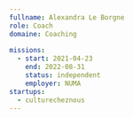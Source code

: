 ```yaml
---
fullname: Alexandra Le Borgne
role: Coach
domaine: Coaching
 
missions:
  - start: 2021-04-23
    end: 2022-08-31
    status: independent
    employer: NUMA
startups:
  - culturecheznous
---
```


